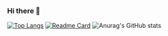 ### Hi there 👋
[![Top Langs](https://github-readme-stats.vercel.app/api/top-langs/?username=probirroy&layout=compact)](https://github.com/anuraghazra/github-readme-stats)
[![Readme Card](https://github-readme-stats.vercel.app/api/pin/?username=probirroy&repo=github-readme-stats)](https://github.com/anuraghazra/github-readme-stats)
![Anurag's GitHub stats](https://github-readme-stats.vercel.app/api?username=probirroy&show_icons=true)
<!--
**probirroy/probirroy** is a ✨ _special_ ✨ repository because its `README.md` (this file) appears on your GitHub profile.

Here are some ideas to get you started:

- 🔭 I’m currently working on ...
- 🌱 I’m currently learning ...
- 👯 I’m looking to collaborate on ...
- 🤔 I’m looking for help with ...
- 💬 Ask me about ...
- 📫 How to reach me: ...
- 😄 Pronouns: ...
- ⚡ Fun fact: ...
-->
